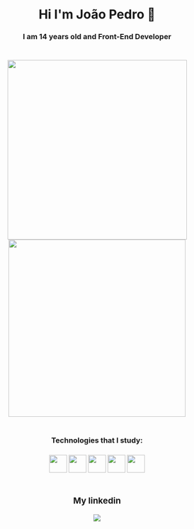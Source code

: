 <h1 align='center'>Hi I'm João Pedro 👋</h1>

<h3 align='center'>I am 14 years old and Front-End Developer<h3>
 
<br>

<div align='center'>
  <img width='405px' src='https://github-readme-stats.vercel.app/api?username=Dev-Pedro75&show_icons=true&theme=radical'/>
  <img width='400px' src='https://github-readme-stats.vercel.app/api/top-langs/?username=Dev-Pedro75&layout=compact&show_icons=true&theme=radical'/>
</div>
<br>
  
<h3 align='center'>Technologies that I study:<h3>
  
<div align='center'>
  <img width='40px' src='https://cdn.jsdelivr.net/gh/devicons/devicon/icons/javascript/javascript-original.svg'/>
  <img width='40px' src='https://cdn.jsdelivr.net/gh/devicons/devicon/icons/html5/html5-original.svg'/>
  <img width='40px' src='https://cdn.jsdelivr.net/gh/devicons/devicon/icons/css3/css3-original.svg'/>
  <img width='40px' src='https://cdn.jsdelivr.net/gh/devicons/devicon/icons/react/react-original.svg'/>
  <img width='40px' src='https://cdn.jsdelivr.net/gh/devicons/devicon/icons/nodejs/nodejs-original.svg'/>
</div>
 
<br>
 
<div align='center'>
  <h3>My linkedin</h1>
  <a href="https://www.linkedin.com/in/joao-pedro-mello/" target='_blank'><img src='https://img.shields.io/badge/LinkedIn-0077B5?style=for-the-badge&logo=linkedin&logoColor=white'/></a>
</div>
 
